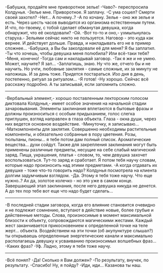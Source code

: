   -Бабушка, продайте мне приворотное зелье!
-Чаво?- переспросила Колдунья.
-Зелье мне. Приворотное. Я заплачу.
-С ума сошел? Смерти своей захотел?
-Нет... А почему..?
-А по кочану. Зелье - оно же зелье и есть. Через шесть часов выводится из организма естественным путем. И что, по-твоему, с тобой сделает обманутая девушка, когда обнаружит, что её околдовали?
-Ой.
-Вот то-то и оно,- ухмыльнулась старуха.- Зельями сейчас никто не пользуется. Наговор - это куда как вернее. И действует дольше. Правда, и накладывать его не в пример сложнее...
-Бабушка, а Вы бы заколдовали её для меня? Я бы заплатил.
-Ты что хочешь, чтобы девушка меня полюбила? Или всё-таки тебя?
-Меня, конечно!
-Тогда сам и накладывай заговор.
-Так я же и не умею. Может, научите? Я зап...
-Заплатишь, знаю. Ну что же, отчего бы и не научить. Но учти, любовные заклятия - самые сложные, их за минуту не наложишь. И за день тоже. Придется постараться. Изо дня в день, постепенно, ритуал за ритуалом...
-Я готов!
-Ну хорошо. Сейчас всё расскажу подробно. А ты записывай, если запомнить сложно.
_________________________

-Вербальный элемент,- хорошо поставленным лекторским голосом диктовала Колдунья,- имеет особое значения на начальной стадии зачаровывания. Элементы заклинания вплетаются в бытовые фразы и должны произноситься с особым придыханием, голос слегка приглушен, взгляд направлен в глаза объекта. Глаза - окна души, через них ведется основное воздействие.
-Минуточку, я записываю...
-Маткомпоненты для заклятия. Совершенно необходимы растительные компоненты, и обязательно собранные в пору цветения. Розы, тюльпаны, пионы... я тебе потом дам полный список. Ароматические вещества... духи сойдут. Также для закрепления заклинания могут быть применены различные предметы, несущие на себе слабый магический заряд. Пища, украшения, платья - словом, то, чем девушка захочет воспользоваться. Тут-то заряд и сработает. Я потом тебя научу словам, которые надо произносить над этими предметами.
-А когда отдавать их девушке - тоже что-то говорить надо?
Колдунья посмотрела на клиента долгим задумчивым взглядом.
-Да. Этому я тебя тоже научу. Что еще нужно..? Ах да, золотое колечко - но это уже в самом конце. Завершающий этап заклинания, после него девушка никуда не денется. А до тех пор тебе вот еще что надо будет сделать...
________________________

-В последней стадии заговора, когда его влияние становится очевидно и не подлежит сомнению, вступают в действие новые, более грубые и действенные методы. Слова, произносимые в момент максимальной близости к объекту, сопровождаются магическими жестами. Каждый жест заканчивается прикосновением к определенной точке на теле жерт... объекта. Воздействием на эти точки (об акупунктуре слышал?) ты открываешь определенные энергетические канали и максимально располагаешь девушку к усваиванию произносимых волшебных фраз...
-Каких фраз?
-Уф. Ладно, этому я тебя тоже научу.
_________________________

-Всё понял?
-Да! Сколько я Вам должен?
-По результату, внучек, по результату. 
-Спасибо! Ну, я пойду?
-Иди, иди... Казанова ты наш.    